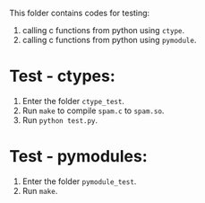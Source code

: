 This folder contains codes for testing:
1. calling c functions from python using `ctype`.
2. calling c functions from python using `pymodule`.


Test - ctypes:
===
1. Enter the folder `ctype_test`.
2. Run `make` to compile `spam.c` to `spam.so`.
3. Run `python test.py`.

Test - pymodules:
===
1. Enter the folder `pymodule_test`.
1. Run `make`.

